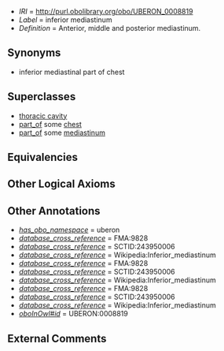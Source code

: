  * *IRI* = http://purl.obolibrary.org/obo/UBERON_0008819
 * *Label* = inferior mediastinum
 * *Definition* = Anterior, middle and posterior mediastinum.

## Synonyms

 * inferior mediastinal part of chest

## Superclasses

 * [thoracic cavity](../../UBERON/24/UBERON_0002224.md)
 * [part_of](../../BFO/50/BFO_0000050.md) some [chest](../../UBERON/43/UBERON_0001443.md)
 * [part_of](../../BFO/50/BFO_0000050.md) some [mediastinum](../../UBERON/28/UBERON_0003728.md)

## Equivalencies


## Other Logical Axioms


## Other Annotations

 * *[has_obo_namespace](../../ce/oboInOwl#hasOBONamespace.md)* = uberon
 * *[database_cross_reference](../../ef/oboInOwl#hasDbXref.md)* = FMA:9828
 * *[database_cross_reference](../../ef/oboInOwl#hasDbXref.md)* = SCTID:243950006
 * *[database_cross_reference](../../ef/oboInOwl#hasDbXref.md)* = Wikipedia:Inferior_mediastinum
 * *[database_cross_reference](../../ef/oboInOwl#hasDbXref.md)* = FMA:9828
 * *[database_cross_reference](../../ef/oboInOwl#hasDbXref.md)* = SCTID:243950006
 * *[database_cross_reference](../../ef/oboInOwl#hasDbXref.md)* = Wikipedia:Inferior_mediastinum
 * *[database_cross_reference](../../ef/oboInOwl#hasDbXref.md)* = FMA:9828
 * *[database_cross_reference](../../ef/oboInOwl#hasDbXref.md)* = SCTID:243950006
 * *[database_cross_reference](../../ef/oboInOwl#hasDbXref.md)* = Wikipedia:Inferior_mediastinum
 * *[oboInOwl#id](../../id/oboInOwl#id.md)* = UBERON:0008819

## External Comments

